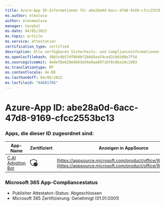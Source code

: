 ```yaml
---
title: Azure-App ID-Informationen für abe28a0d-6acc-47d8-9169-cfcc2553bc13
ms.author: elmalova
author: elenamalova
manager: tonybal
ms.date: 04/05/2022
ms.topic: article
ms.service: attestation
certification_type: certified
description: Alle verfügbaren Sicherheits- und Complianceinformationen für abe28a0d-6acc-47d8-9169-cfcc2553bc13.
ms.openlocfilehash: 3083c0b57df09dbf2b8d5eaf4ced2cb03d8e7f54
ms.sourcegitcommit: 4e8ef8e62b64b63eb9a9aa8971bf0c6ba14c2d03
ms.translationtype: MT
ms.contentlocale: de-DE
ms.lasthandoff: 04/06/2022
ms.locfileid: "64681766"
---
```

# <a name="azure-app-id-abe28a0d-6acc-47d8-9169-cfcc2553bc13"></a>Azure-App ID: abe28a0d-6acc-47d8-9169-cfcc2553bc13


### <a name="apps-associated-with-this-id"></a>Apps, die dieser ID zugeordnet sind:
| **App-Name** | **Zertifiziert** | **Anzeigen in AppSource** |
|--------------|---------------|-----------------------|
| [C.AI Adoption Bot](../forward/WA200002633.md) | <img alt="Certified application badge" src="../media/certified-badge.png" height="25" width="25" /> | [https://appsource.microsoft.com/product/office/WA200002633](https://appsource.microsoft.com/product/office/WA200002633) |

### <a name="microsoft-365-app-compliance-status"></a>Microsoft 365 App-Compliancestatus
- Publisher Attestaton-Status: Abgeschlossen
- Microsoft 365 Zertifizierung: Genehmigt (01.01.0001)
